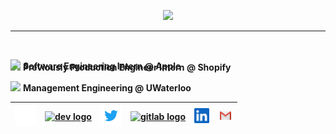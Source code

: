 <p align="center">
  <img src="https://github.com/alanwu4321/alanwu4321/ezgif.com-resize%20(4).gif" >
</p>

----

  <img style="position: relative; top:31px;" src="https://github.com/alanwu4321/alanwu4321/Apple_logo_grey.svg" width="25px" > <strong style="position: relative; top:31px; margin-bottom: 5px; font-style: bold;"> Software Engineering Intern @ Apple </strong>


<img src="https://github.com/alanwu4321/alanwu4321/shopify-logo-svg-vector.svg" width="25px">  <strong> Previously Production Engineer Intern @ Shopify  </strong>

<img src="https://github.com/alanwu4321/alanwu4321/rsz_1university-of-waterloo-1-logo-png-transparent_1.png" width="27px">  <strong>  Management Engineering @ UWaterloo  </strong>

| [<img src="https://raw.githubusercontent.com/Delta456/Delta456/master/img/github.png" alt="github logo" width="34">](https://github.com/alanwu4321) |  [<img src="https://raw.githubusercontent.com/Delta456/Delta456/master/img/dev.png" alt="dev logo" width="24">](https://dev.to/amchuz) |  [<img src="https://raw.githubusercontent.com/Delta456/Delta456/master/img/twitter.png" alt="twitter logo" width="34">](https://twitter.com/PrifyPhilip) |  [<img src="https://raw.githubusercontent.com/Delta456/Delta456/master/img/gitlab.png" alt="gitlab logo" width="24">](https://gitlab.com/Amchuz) |  [<img src="https://github.com/Amchuz/Amchuz/blob/master/linkedin.jpeg" alt="linkedin logo" width="24">](https://www.linkedin.com/in/alan-wu-36b668157/) |  [<img src="https://github.com/Amchuz/Amchuz/blob/master/gmail.jpeg" alt="gmail logo" width="24">](alanwu.job@gmail.com)
|---|---|---|---|---|---|



